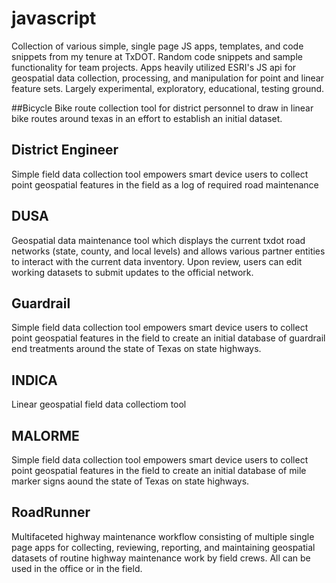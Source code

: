 # javascript

Collection of various simple, single page JS apps, templates, and code snippets from my tenure at TxDOT. Random code snippets and sample functionality for team projects. Apps heavily utilized ESRI's JS api for geospatial data collection, processing, and manipulation for point and linear feature sets. Largely experimental, exploratory, educational, testing ground. 

##Bicycle
Bike route collection tool for district personnel to draw in linear bike routes around texas in an effort to establish an initial dataset. 

## District Engineer
Simple field data collection tool empowers smart device users to collect point geospatial features in the field as a log of required road maintenance

## DUSA
Geospatial data maintenance tool which displays the current txdot road networks (state, county, and local levels) and allows various partner entities to interact with the current data inventory. Upon review, users can edit working datasets to submit updates to the official network. 

## Guardrail
Simple field data collection tool empowers smart device users to collect point geospatial features in the field to create an initial database of guardrail end treatments around the state of Texas on state highways. 

## INDICA
Linear geospatial field data collectiom tool

## MALORME
Simple field data collection tool empowers smart device users to collect point geospatial features in the field to create an initial database of mile marker signs aound the state of Texas on state highways. 

## RoadRunner
Multifaceted highway maintenance workflow consisting of multiple single page apps for collecting, reviewing, reporting, and maintaining geospatial datasets of routine highway maintenance work by field crews. All can be used in the office or in the field. 
